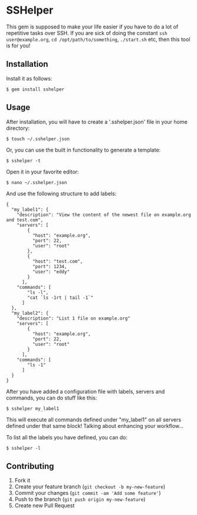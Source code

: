 # SSHelper

This gem is supposed to make your life easier if you have to do a lot of repetitive tasks over SSH. If you are sick 
of doing the constant ```ssh user@example.org```, ```cd /opt/path/to/something```, ```./start.sh``` 
etc, then this tool is for you!


## Installation

Install it as follows:

    $ gem install sshelper

## Usage

After installation, you will have to create a '.sshelper.json' file in your home directory:

    $ touch ~/.sshelper.json

Or, you can use the built in functionality to generate a template:

    $ sshelper -t
    
Open it in your favorite editor:

    $ nano ~/.sshelper.json
    
And use the following structure to add labels:
```
{
  "my_label1": {
    "description": "View the content of the newest file on example.org and test.com",
    "servers": [
        {
          "host": "example.org",
          "port": 22,
          "user": "root"
        },
        {
          "host": "test.com",
          "port": 1234,
          "user": "eddy"
        }
      ],
    "commands": [
        "ls -l",
        "cat `ls -1rt | tail -1`"
      ]
  },
  "my_label2": {
    "description": "List 1 file on example.org"
    "servers": [
        {
          "host": "example.org",
          "port": 22,
          "user": "root"
        }
      ],
    "commands": [
        "ls -1"
      ]
  }
}

```

After you have added a configuration file with labels, servers and commands, you can do stuff like this:

    $ sshelper my_label1
    
This will execute all commands defined under "my_label1" on all servers defined under that same block! Talking about
enhancing your workflow...

To list all the labels you have defined, you can do:

    $ sshelper -l

## Contributing

1. Fork it
2. Create your feature branch (`git checkout -b my-new-feature`)
3. Commit your changes (`git commit -am 'Add some feature'`)
4. Push to the branch (`git push origin my-new-feature`)
5. Create new Pull Request
